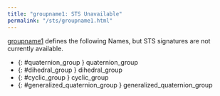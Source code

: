 ```yaml
---
title: "groupname1: STS Unavailable"
permalink: "/sts/groupname1.html"
---
```






[groupname1](/cd/groupname1)
defines the following Names, but STS signatures are not currently available.


 *  {: #quaternion_group } quaternion_group
 *  {: #dihedral_group } dihedral_group
 *  {: #cyclic_group } cyclic_group
 *  {: #generalized_quaternion_group } generalized_quaternion_group